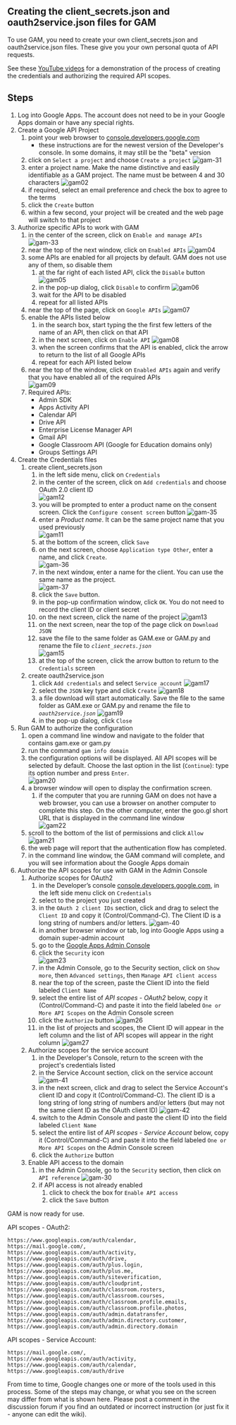 ## Creating the client\_secrets.json and oauth2service.json files for GAM
To use GAM, you need to create your own client\_secrets.json and oauth2service.json files. These give you your own personal quota of API requests.

See these [YouTube videos](https://goo.gl/slo06E) for a demonstration of the process of creating the credentials and authorizing the required API scopes.

## Steps

1. Log into Google Apps. The account does not need to be in your Google Apps domain or have any special rights.
1. Create a Google API Project 
    1. point your web browser to [console.developers.google.com](http://console.developers.google.com)
        * these instructions are for the newest version of the Developer's console.  In some domains, it may still be the "beta" version
    1. click on `Select a project` and choose `Create a project` 
![gam-31](https://cloud.githubusercontent.com/assets/1683475/11098097/51366f22-8868-11e5-929a-601fa481fcc4.png)
    1. enter a project name.  Make the name distinctive and easily identifiable as a GAM project.  The name must be between 4 and 30 characters 
![gam02](https://cloud.githubusercontent.com/assets/1683475/11096331/07cda872-885f-11e5-9061-f7db2e18183b.png)
    1. if required, select an email preference and check the box to agree to the terms 
    1. click the `Create` button
    1. within a few second, your project will be created and the web page will switch to that project
1. Authorize specific APIs to work with GAM
    1. in the center of the screen, click on `Enable and manage APIs` 
![gam-33](https://cloud.githubusercontent.com/assets/1683475/11098098/5136c472-8868-11e5-9f11-31af28aafb16.png)
    1. near the top of the next window, click on `Enabled APIs` 
![gam04](https://cloud.githubusercontent.com/assets/1683475/11096332/07cf5492-885f-11e5-9793-3fc0651a0e31.png)
    1. some APIs are enabled for all projects by default.  GAM does not use any of them, so disable them
        1. at the far right of each listed API, click the `Disable` button 
![gam05](https://cloud.githubusercontent.com/assets/1683475/11096333/07d4dcc8-885f-11e5-974e-80e374e98fc2.png)
        1. in the pop-up dialog, click `Disable` to confirm 
![gam06](https://cloud.githubusercontent.com/assets/1683475/11096311/07a59c42-885f-11e5-802a-08beea16ffa3.png)
        1. wait for the API to be disabled
        1. repeat for all listed APIs
    1. near the top of the page, click on `Google APIs` 
![gam07](https://cloud.githubusercontent.com/assets/1683475/11096309/07a487f8-885f-11e5-99ef-487cdfdeb496.png)
    1. enable the APIs listed below
        1. in the search box, start typing the the first few letters of the name of an API, then click on that API
        1. in the next screen, click on `Enable API` 
![gam08](https://cloud.githubusercontent.com/assets/1683475/11096310/07a599a4-885f-11e5-9896-23364582e79a.png)
        1. when the screen confirms that the API is enabled, click the arrow to return to the list of all Google APIs
        1. repeat for each API listed below 
    1. near the top of the window, click on `Enabled APIs` again and verify that you have enabled all of the required APIs  
![gam09](https://cloud.githubusercontent.com/assets/1683475/11096313/07a72ae4-885f-11e5-8041-861e48f60af0.png)
    1. Required APIs:
        * Admin SDK
        * Apps Activity API
        * Calendar API
        * Drive API
        * Enterprise License Manager API
        * Gmail API
        * Google Classroom API (Google for Education domains only)
        * Groups Settings API
1. Create the Credentials files
    1. create client_secrets.json
        1. in the left side menu, click on `Credentials`
        1. in the center of the screen, click on `Add credentials` and choose OAuth 2.0 client ID  
![gam12](https://cloud.githubusercontent.com/assets/1683475/11096315/07b0ce00-885f-11e5-86dc-b84d3c2e94c5.png)
        1. you will be prompted to enter a product name on the consent screen.  Click the `Configure consent screen` button 
![gam-35](https://cloud.githubusercontent.com/assets/1683475/11098100/51467d40-8868-11e5-8511-62086b45ac1c.png)
        1. enter a _Product name_.  It can be the same project name that you used previously  
![gam11](https://cloud.githubusercontent.com/assets/1683475/11096312/07a61654-885f-11e5-9697-cb581fe094fe.png)
        1. at the bottom of the screen, click `Save` 
        1. on the next screen, choose `Application type Other`, enter a name, and click `Create`.  
![gam-36](https://cloud.githubusercontent.com/assets/1683475/11098096/5134ff2a-8868-11e5-9f20-1c36b8720bf1.png) 
        1. in the next window, enter a name for the client.  You can use the same name as the project.  
![gam-37](https://cloud.githubusercontent.com/assets/1683475/11098095/5133dc44-8868-11e5-9025-deb568d793db.png)
        1. click the `Save` button.
        1. in the pop-up confirmation window, click `OK`.  You do not need to record the client ID or client secret
        1. on the next screen, click the name of the project 
![gam13](https://cloud.githubusercontent.com/assets/1683475/11096316/07b12562-885f-11e5-9d9a-d6c7721f1b2d.png)
        1. on the next screen, near the top of the page click on `Download JSON`
        1. save the file to the same folder as GAM.exe or GAM.py and rename the file to *`client_secrets.json`*  
![gam15](https://cloud.githubusercontent.com/assets/1683475/11096317/07b2dac4-885f-11e5-9283-bd7cc7141aff.png)
        1. at the top of the screen, click the arrow button to return to the `Credentials` screen
    1. create oauth2service.json
        1. click `Add credentials` and select `Service account` 
![gam17](https://cloud.githubusercontent.com/assets/1683475/11096318/07b2f450-885f-11e5-9597-c71cdcf13ecf.png)
        1. select the `JSON` key type and click `Create` 
![gam18](https://cloud.githubusercontent.com/assets/1683475/11096319/07b390a4-885f-11e5-859a-b96e8b4376dc.png)
        1. a file download will start automatically.  Save the file to the same folder as GAM.exe or GAM.py and rename the file to *`oauth2service.json`* 
![gam19](https://cloud.githubusercontent.com/assets/1683475/11096321/07bd277c-885f-11e5-9aeb-07df368265e2.png)
        1. in the pop-up dialog, click `Close`
1. Run GAM to authorize the configuration
    1. open a command line window and navigate to the folder that contains gam.exe or gam.py
    1. run the command `gam info domain`
    1. the configuration options will be displayed.  All API scopes will be selected by default. Choose the last option in the list (`Continue`): type its option number and press `Enter`.  
![gam20](https://cloud.githubusercontent.com/assets/1683475/11096320/07ba411a-885f-11e5-9b68-2956e3b44475.png)
    1. a browser window will open to display the confirmation screen.  
        1. if the computer that you are running GAM on does not have a web browser, you can use a browser on another computer to complete this step.  On the other computer, enter the goo.gl short URL that is displayed in the command line window  
![gam22](https://cloud.githubusercontent.com/assets/1683475/11096324/07c046f0-885f-11e5-9ece-2cc76b4bb59d.png)
    1. scroll to the bottom of the list of permissions and click `Allow` 
![gam21](https://cloud.githubusercontent.com/assets/1683475/11096323/07be2bc2-885f-11e5-9822-35a6cd35b8e9.png)
    1. the web page will report that the authentication flow has completed.
    1. in the command line window, the GAM command will complete, and you will see information about the Google Apps domain
1. Authorize the API scopes for use with GAM in the Admin Console
    1. Authorize scopes for OAuth2
        1. in the Developer’s console [console.developers.google.com](http://console.developers.google.com), in the left side menu click on `Credentials`
        1. select to the project you just created
        1. in the `OAuth 2 client IDs` section, click and drag to select the `Client ID` and copy it (Control/Command-C).  The Client ID is a long string of numbers and/or letters. 
![gam-40](https://cloud.githubusercontent.com/assets/1683475/11100314/130210ae-8876-11e5-9659-a902e4d929cf.png)
        1. in another browser window or tab, log into Google Apps using a domain super-admin account
        1. go to the [Google Apps Admin Console](http://admin.google.com)
        1. click the `Security` icon  
![gam23](https://cloud.githubusercontent.com/assets/1683475/11096322/07bd8492-885f-11e5-9365-55a2dead8455.png)
        1. in the Admin Console, go to the Security section, click on `Show more`, then `Advanced settings`, then `Manage API client access`
        1. near the top of the screen, paste the Client ID into the field labeled `Client Name`
        1. select the entire list of _API scopes - OAuth2_ below, copy it (Control/Command-C) and paste it into the field labeled `One or More API Scopes` on the Admin Console screen
        1. click the `Authorize` button 
![gam26](https://cloud.githubusercontent.com/assets/1683475/11096329/07c82474-885f-11e5-9741-90121987b508.png)
        1. in the list of projects and scopes, the Client ID will appear in the left column and the list of API scopes will appear in the right column 
![gam27](https://cloud.githubusercontent.com/assets/1683475/11096328/07c8fe30-885f-11e5-8db3-62cdd06bd626.png)
    1. Authorize scopes for the service account
        1. in the Developer's Console, return to the screen with the project's credentials listed
        1. in the Service Account section, click on the service account
![gam-41](https://cloud.githubusercontent.com/assets/1683475/11100312/12fcd54e-8876-11e5-8252-6d721f9eb28e.png)
        1. in the next screen, click and drag to select the Service Account's client ID and copy it (Control/Command-C).  The client ID is a long string of long string of numbers and/or letters (but may not the same client ID as the OAuth client ID)
![gam-42](https://cloud.githubusercontent.com/assets/1683475/11100313/12ff4c02-8876-11e5-8a30-124985678a3d.png)
        1. switch to the Admin Console and paste the client ID into the field labeled `Client Name`
        1. select the entire list of _API scopes - Service Account_ below, copy it (Control/Command-C) and paste it into the field labeled `One or More API Scopes` on the Admin Console screen
        1. click the `Authorize` button
    1. Enable API access to the domain
        1. in the Admin Console, go to the `Security` section, then click on `API reference`
![gam-30](https://cloud.githubusercontent.com/assets/1683475/11548007/02d69214-991e-11e5-8595-3ea6083776ab.png)
        1. if API access is not already enabled
            1. click to check the box for `Enable API access`
            1. click the `Save` button




GAM is now ready for use.


API scopes - OAuth2:

````
https://www.googleapis.com/auth/calendar, 
https://mail.google.com/, 
https://www.googleapis.com/auth/activity, 
https://www.googleapis.com/auth/drive, 
https://www.googleapis.com/auth/plus.login, 
https://www.googleapis.com/auth/plus.me, 
https://www.googleapis.com/auth/siteverification, 
https://www.googleapis.com/auth/cloudprint, 
https://www.googleapis.com/auth/classroom.rosters, 
https://www.googleapis.com/auth/classroom.courses, 
https://www.googleapis.com/auth/classroom.profile.emails, 
https://www.googleapis.com/auth/classroom.profile.photos, 
https://www.googleapis.com/auth/admin.datatransfer, 
https://www.googleapis.com/auth/admin.directory.customer, 
https://www.googleapis.com/auth/admin.directory.domain
````

API scopes - Service Account:

````
https://mail.google.com/,
https://www.googleapis.com/auth/activity,
https://www.googleapis.com/auth/calendar,
https://www.googleapis.com/auth/drive
````


From time to time, Google changes one or more of the tools used in this process.  Some of the steps may change, or what you see on the screen may differ from what is shown here.  Please post a comment in the discussion forum if you find an outdated or incorrect instruction (or just fix it - anyone can edit the wiki).